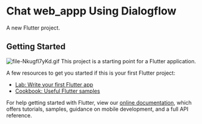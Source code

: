 
# Chat web_appp Using Dialogflow

A new Flutter project.

## Getting Started
![file-Nkugfl7yKd.gif](https://user-images.githubusercontent.com/80798531/235876147-c028e7d1-1259-4939-8c75-918a6b0f576b.gif)
This project is a starting point for a Flutter application.

A few resources to get you started if this is your first Flutter project:

- [Lab: Write your first Flutter app](https://flutter.dev/docs/get-started/codelab)
- [Cookbook: Useful Flutter samples](https://flutter.dev/docs/cookbook)

For help getting started with Flutter, view our
[online documentation](https://flutter.dev/docs), which offers tutorials,
samples, guidance on mobile development, and a full API reference.
